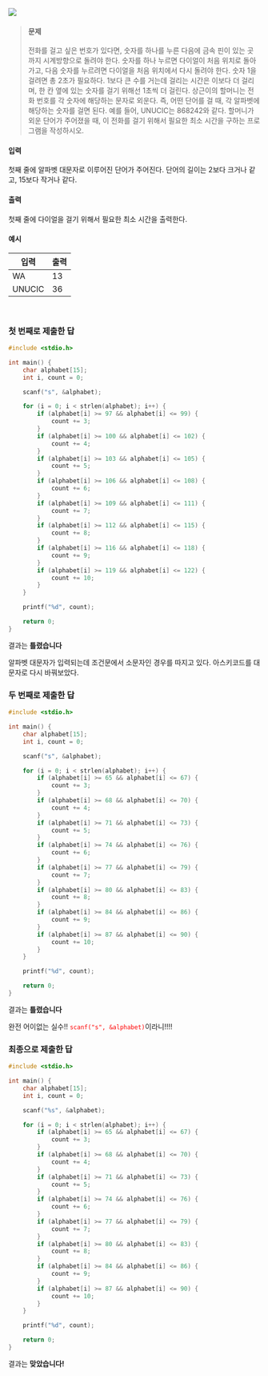 ![](https://velog.velcdn.com/images/yeonsubaek/post/b1582bca-eb4e-4a9f-9f20-9f686f1de59e/image.png)

> #### 문제
>
> 전화를 걸고 싶은 번호가 있다면, 숫자를 하나를 누른 다음에 금속 핀이 있는 곳 까지 시계방향으로 돌려야 한다. 숫자를 하나 누르면 다이얼이 처음 위치로 돌아가고, 다음 숫자를 누르려면 다이얼을 처음 위치에서 다시 돌려야 한다.
> 숫자 1을 걸려면 총 2초가 필요하다. 1보다 큰 수를 거는데 걸리는 시간은 이보다 더 걸리며, 한 칸 옆에 있는 숫자를 걸기 위해선 1초씩 더 걸린다.
> 상근이의 할머니는 전화 번호를 각 숫자에 해당하는 문자로 외운다. 즉, 어떤 단어를 걸 때, 각 알파벳에 해당하는 숫자를 걸면 된다. 예를 들어, UNUCIC는 868242와 같다.
> 할머니가 외운 단어가 주어졌을 때, 이 전화를 걸기 위해서 필요한 최소 시간을 구하는 프로그램을 작성하시오.

#### 입력

첫째 줄에 알파벳 대문자로 이루어진 단어가 주어진다. 단어의 길이는 2보다 크거나 같고, 15보다 작거나 같다.

#### 출력

첫째 줄에 다이얼을 걸기 위해서 필요한 최소 시간을 출력한다.

#### 예시

| 입력   | 출력 |
| ------ | ---- |
| WA     | 13   |
| UNUCIC | 36   |

<br>

### 첫 번째로 제출한 답

```c
#include <stdio.h>

int main() {
    char alphabet[15];
    int i, count = 0;

    scanf("s", &alphabet);

    for (i = 0; i < strlen(alphabet); i++) {
        if (alphabet[i] >= 97 && alphabet[i] <= 99) {
            count += 3;
        }
        if (alphabet[i] >= 100 && alphabet[i] <= 102) {
            count += 4;
        }
        if (alphabet[i] >= 103 && alphabet[i] <= 105) {
            count += 5;
        }
        if (alphabet[i] >= 106 && alphabet[i] <= 108) {
            count += 6;
        }
        if (alphabet[i] >= 109 && alphabet[i] <= 111) {
            count += 7;
        }
        if (alphabet[i] >= 112 && alphabet[i] <= 115) {
            count += 8;
        }
        if (alphabet[i] >= 116 && alphabet[i] <= 118) {
            count += 9;
        }
        if (alphabet[i] >= 119 && alphabet[i] <= 122) {
            count += 10;
        }
    }

    printf("%d", count);

    return 0;
}
```

결과는 **틀렸습니다**

알파벳 대문자가 입력되는데 조건문에서 소문자인 경우를 따지고 있다.
아스키코드를 대문자로 다시 바꿔보았다.

### 두 번째로 제출한 답

```c
#include <stdio.h>

int main() {
    char alphabet[15];
    int i, count = 0;

    scanf("s", &alphabet);

    for (i = 0; i < strlen(alphabet); i++) {
        if (alphabet[i] >= 65 && alphabet[i] <= 67) {
            count += 3;
        }
        if (alphabet[i] >= 68 && alphabet[i] <= 70) {
            count += 4;
        }
        if (alphabet[i] >= 71 && alphabet[i] <= 73) {
            count += 5;
        }
        if (alphabet[i] >= 74 && alphabet[i] <= 76) {
            count += 6;
        }
        if (alphabet[i] >= 77 && alphabet[i] <= 79) {
            count += 7;
        }
        if (alphabet[i] >= 80 && alphabet[i] <= 83) {
            count += 8;
        }
        if (alphabet[i] >= 84 && alphabet[i] <= 86) {
            count += 9;
        }
        if (alphabet[i] >= 87 && alphabet[i] <= 90) {
            count += 10;
        }
    }

    printf("%d", count);

    return 0;
}
```

결과는 **틀렸습니다**

완전 어이없는 실수!!
<span style="color: red">`scanf("s", &alphabet)`</span>이라니!!!!

### 최종으로 제출한 답

```c
#include <stdio.h>

int main() {
    char alphabet[15];
    int i, count = 0;

    scanf("%s", &alphabet);

    for (i = 0; i < strlen(alphabet); i++) {
        if (alphabet[i] >= 65 && alphabet[i] <= 67) {
            count += 3;
        }
        if (alphabet[i] >= 68 && alphabet[i] <= 70) {
            count += 4;
        }
        if (alphabet[i] >= 71 && alphabet[i] <= 73) {
            count += 5;
        }
        if (alphabet[i] >= 74 && alphabet[i] <= 76) {
            count += 6;
        }
        if (alphabet[i] >= 77 && alphabet[i] <= 79) {
            count += 7;
        }
        if (alphabet[i] >= 80 && alphabet[i] <= 83) {
            count += 8;
        }
        if (alphabet[i] >= 84 && alphabet[i] <= 86) {
            count += 9;
        }
        if (alphabet[i] >= 87 && alphabet[i] <= 90) {
            count += 10;
        }
    }

    printf("%d", count);

    return 0;
}
```

결과는 **맞았습니다!**
